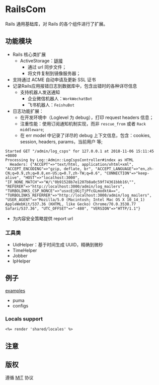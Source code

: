 # RailsCom
Rails 通用基础库，对 Rails 的各个组件进行了扩展。

## 功能模块
* Rails 核心类扩展
  * ActiveStorage：[链接](lib/rails_com/active_storage) 
    * 通过 url 同步文件；
    * 将文件复制到镜像服务器；
* 支持通过 ACME 自动申请及更新 SSL 证书
* 记录Rails应用报错日志到数据库中，包含出错时的各种详尽信息
  * 支持机器人发送通知
    * 企业微信机器人：`WorkWechatBot`
    * 飞书机器人：`FeishuBot`
* 日志功能扩展：
  * 在开发环境中（Loglevel 为 debug），打印 request headers 信息；
  * 注重性能：使用订阅通知机制实现，而非 `rescue_from` 或者 `Rack middleware`;
  * 在 err model 中记录了详尽的 debug 上下文信息，包含：cookies, session, headers, params，当前用户 等;
```
Started GET "/admin/log_csps" for 127.0.0.1 at 2018-11-06 15:11:45 +0800
Processing by Log::Admin::LogCspsController#index as HTML
  Headers: {"ACCEPT"=>"text/html, application/xhtml+xml", "ACCEPT_ENCODING"=>"gzip, deflate, br", "ACCEPT_LANGUAGE"=>"en,zh-CN;q=0.9,zh;q=0.8,en-US;q=0.7,zh-TW;q=0.6", "CONNECTION"=>"keep-alive", "HOST"=>"localhost:3000", "IF_NONE_MATCH"=>"W/\"0b91528b7e1207b8a0c59f74361bbb16\"", "REFERER"=>"http://localhost:3000/admin/log_mailers", "TURBOLINKS_CSP_NONCE"=>"usxcEjOGjTjPfcGLmodktA==", "TURBOLINKS_REFERRER"=>"http://localhost:3000/admin/log_mailers", "USER_AGENT"=>"Mozilla/5.0 (Macintosh; Intel Mac OS X 10_14_1) AppleWebKit/537.36 (KHTML, like Gecko) Chrome/70.0.3538.77 Safari/537.36", "UTC_OFFSET"=>"-480", "VERSION"=>"HTTP/1.1"}
```
* 为内容安全策略提供 report url

### 工具类
  * UidHelper：基于时间生成 UUID，精确到微秒
  * TimeHelper
  * Jobber
  * IpHelper

## 例子 
[examples](examples)
* puma
* configs

### Locals support

```erb
<%= render 'shared/locales' %>
```



## 注意


## 版权
遵循 [MIT](https://opensource.org/licenses/MIT) 协议
